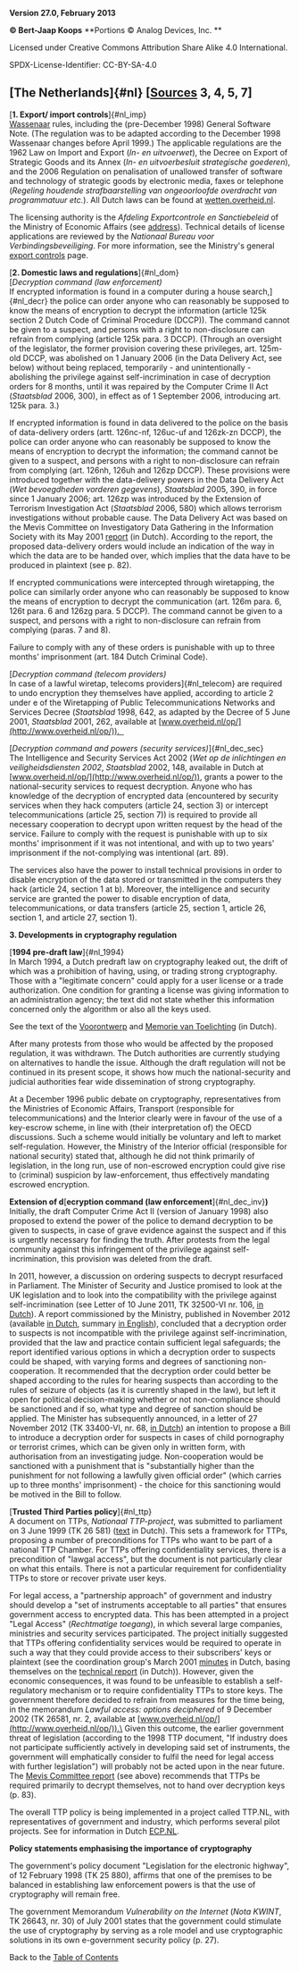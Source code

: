 **Version 27.0, February 2013**

**© Bert-Jaap Koops**
**Portions © Analog Devices, Inc. **  

Licensed under Creative Commons Attribution Share Alike 4.0 International.

SPDX-License-Identifier: CC-BY-SA-4.0

## [The Netherlands]{#nl} \[[Sources](cls-srce.htm) 3, 4, 5, 7\]

[**1. Export/ import controls**]{#nl_imp}\
[Wassenaar](#co) rules, including the (pre-December 1998) General
Software Note. (The regulation was to be adapted according to the
December 1998 Wassenaar changes before April 1999.) The applicable
regulations are the 1962 Law on Import and Export (*In- en uitvoerwet*),
the Decree on Export of Strategic Goods and its Annex (*In- en
uitvoerbesluit strategische goederen*), and the 2006 Regulation on
penalisation of unallowed transfer of software and technology of
strategic goods by electronic media, faxes or telephone (*Regeling
houdende strafbaarstelling van ongeoorloofde overdracht van
programmatuur etc.*). All Dutch laws can be found at
[wetten.overheid.nl](http://wetten.overheid.nl).

The licensing authority is the *Afdeling Exportcontrole en
Sanctiebeleid* of the Ministry of Economic Affairs (see
[address](cls-addr.htm)). Technical details of license applications are
reviewed by the *Nationaal Bureau voor Verbindingsbeveiliging*. For more
information, see the Ministry\'s general [export
controls](http://www.rijksoverheid.nl/onderwerpen/exportcontrole-strategische-goederen)
page. 

[**2. Domestic laws and regulations**]{#nl_dom}\
[*Decryption command (law enforcement)*\
If encrypted information is found in a computer during a house
search,]{#nl_decr} the police can order anyone who can reasonably be
supposed to know the means of encryption to decrypt the information
(article 125k section 2 Dutch Code of Criminal Procedure (DCCP)). The
command cannot be given to a suspect, and persons with a right to
non-disclosure can refrain from complying (article 125k para. 3 DCCP).
(Through an oversight of the legislator, the former provision covering
these privileges, art. 125m-old DCCP, was abolished on 1 January 2006
(in the Data Delivery Act, see below) without being replaced,
temporarily - and unintentionally - abolishing the privilege against
self-incrimination in case of decryption orders for 8 months, until it
was repaired by the Computer Crime II Act (*Staatsblad* 2006, 300), in
effect as of 1 September 2006, introducing art. 125k para. 3.)

If encrypted information is found in data delivered to the police on the
basis of data-delivery orders (artt. 126nc-nf, 126uc-uf and 126zk-zn
DCCP), the police can order anyone who can reasonably be supposed to
know the means of encryption to decrypt the information; the command
cannot be given to a suspect, and persons with a right to non-disclosure
can refrain from complying (art. 126nh, 126uh and 126zp DCCP). These
provisions were introduced together with the data-delivery powers in the
Data Delivery Act (*Wet bevoegdheden vorderen gegevens*), *Staatsblad*
2005, 390, in force since 1 January 2006; art. 126zp was introduced by
the Extension of Terrorism Investigation Act (*Staatsblad* 2006, 580)
which allows terrorism investigations without probable cause. The Data
Delivery Act was based on the Mevis Committee on Investigatory Data
Gathering in the Information Society with its May 2001
[report](http://www.minjust.nl/c_actual/rapport/gegevens.pdf) (in
Dutch). According to the report, the proposed data-delivery orders would
include an indication of the way in which the data are to be handed
over, which implies that the data have to be produced in plaintext (see
p. 82).

If encrypted communications were intercepted through wiretapping, the
police can similarly order anyone who can reasonably be supposed to know
the means of encryption to decrypt the communication (art. 126m para. 6,
126t para. 6 and 126zg para. 5 DCCP). The command cannot be given to a
suspect, and persons with a right to non-disclosure can refrain from
complying (paras. 7 and 8). 

Failure to comply with any of these orders is punishable with up to
three months\' imprisonment (art. 184 Dutch Criminal Code).

[*Decryption command (telecom providers)*\
In case of a lawful wiretap, telecoms providers]{#nl_telecom} are
required to undo encryption they themselves have applied, according to
article 2 under e of the Wiretapping of Public Telecommunications
Networks and Services Decree (*Staatsblad* 1998, 642, as adapted by the
Decree of 5 June 2001, *Staatsblad* 2001, 262, available at
[www.overheid.nl/op/](http://www.overheid.nl/op/)).  

[*Decryption command and powers (security services)*]{#nl_dec_sec}\
The Intelligence and Security Services Act 2002 (*Wet op de inlichtingen
en veiligheidsdiensten 2002*, *Staatsblad* 2002, 148, available in Dutch
at [www.overheid.nl/op/](http://www.overheid.nl/op/)), grants a power to
the national-security services to request decryption. Anyone who has
knowledge of the decryption of encrypted data (encountered by security
services when they hack computers (article 24, section 3) or intercept
telecommunications (article 25, section 7)) is required to provide all
necessary cooperation to decrypt upon written request by the head of the
service. Failure to comply with the request is punishable with up to six
months\' imprisonment if it was not intentional, and with up to two
years\' imprisonment if the not-complying was intentional (art. 89).

The services also have the power to install technical provisions in
order to disable encryption of the data stored or transmitted in the
computers they hack (article 24, section 1 at b). Moreover, the
intelligence and security service are granted the power to disable
encryption of data, telecommunications, or data transfers (article 25,
section 1, article 26, section 1, and article 27, section 1).

**3. Developments in cryptography regulation**

[**1994 pre-draft law**]{#nl_1994}\
In March 1994, a Dutch predraft law on cryptography leaked out, the
drift of which was a prohibition of having, using, or trading strong
cryptography. Those with a \"legitimate concern\" could apply for a user
license or a trade authorization. One condition for granting a license
was giving information to an administration agency; the text did not
state whether this information concerned only the algorithm or also all
the keys used.

See the text of the
[Voorontwerp](http://dejoode.org/law/voorontwerp.html) and [Memorie van
Toelichting](http://dejoode.org/law/memorie.html) (in Dutch).

After many protests from those who would be affected by the proposed
regulation, it was withdrawn. The Dutch authorities are currently
studying on alternatives to handle the issue. Although the draft
regulation will not be continued in its present scope, it shows how much
the national-security and judicial authorities fear wide dissemination
of strong cryptography.

At a December 1996 public debate on cryptography, representatives from
the Ministries of Economic Affairs, Transport (responsible for
telecommunications) and the Interior clearly were in favour of the use
of a key-escrow scheme, in line with (their interpretation of) the OECD
discussions. Such a scheme would initially be voluntary and left to
market self-regulation. However, the Ministry of the Interior official
(responsible for national security) stated that, although he did not
think primarily of legislation, in the long run, use of non-escrowed
encryption could give rise to (criminal) suspicion by law-enforcement,
thus effectively mandating escrowed encryption.

**Extension of d**[**ecryption command (law
enforcement**]{#nl_dec_inv}**)**\
Initially, the draft Computer Crime Act II (version of January 1998)
also proposed to extend the power of the police to demand decryption to
be given to suspects, in case of grave evidence against the suspect and
if this is urgently necessary for finding the truth. After protests from
the legal community against this infringement of the privilege against
self-incrimination, this provision was deleted from the draft.

In 2011, however, a discussion on ordering suspects to decrypt
resurfaced in Parliament. The Minister of Security and Justice promised
to look at the UK legislation and to look into the compatibility with
the privilege against self-incrimination (see Letter of 10 June 2011, TK
32500-VI nr. 106, [in
Dutch](https://zoek.officielebekendmakingen.nl/kst-32500-VI-106.html)).
A report commissioned by the Ministry, published in November 2012
(available [in
Dutch](http://www.wodc.nl/onderzoeksdatabase/decryptiebevel-kinderpornografie.aspx),
summary [in
English](http://www.wodc.nl/images/ob305-summary_tcm44-484496.pdf)),
concluded that a decryption order to suspects is not incompatible with
the privilege against self-incrimination, provided that the law and
practice contain sufficient legal safeguards; the report identified
various options in which a decryption order to suspects could be shaped,
with varying forms and degrees of sanctioning non-cooperation. It
recommended that the decryption order could better be shaped according
to the rules for hearing suspects than according to the rules of seizure
of objects (as it is currently shaped in the law), but left it open for
political decision-making whether or not non-compliance should be
sanctioned and if so, what type and degree of sanction should be
applied. The Minister has subsequently announced, in a letter of 27
November 2012 (TK 33400-VI, nr. 68, [in
Dutch](https://zoek.officielebekendmakingen.nl/kst-33400-VI-68.pdf)) an
intention to propose a Bill to introduce a decryption order for suspects
in cases of child pornography or terrorist crimes, which can be given
only in written form, with authorisation from an investigating judge.
Non-cooperation would be sanctioned with a punishment that is
\"substantially higher than the punishment for not following a lawfully
given official order\" (which carries up to three months\'
imprisonment) - the choice for this sanctioning would be motived in the
Bill to follow.

[**Trusted Third Parties policy**]{#nl_ttp}\
A document on TTPs, *Nationaal TTP-project*, was submitted to parliament
on 3 June 1999 (TK 26 581)
([text](http://www.minvenw.nl/dgtp/sctgifs/930731649-1.doc) in Dutch).
This sets a framework for TTPs, proposing a number of preconditions for
TTPs who want to be part of a national TTP Chamber. For TTPs offering
confidentiality services, there is a precondition of \"lawgal access\",
but the document is not particularly clear on what this entails. There
is not a particular requirement for confidentiality TTPs to store or
recover private user keys.

For legal access, a \"partnership approach\" of government and industry
should develop a \"set of instruments acceptable to all parties\" that
ensures government access to encrypted data. This has been attempted in
a project \"Legal Access\" (*Rechtmatige toegang*), in which several
large companies, ministries and security services participated. The
project initially suggested that TTPs offering confidentiality services
would be required to operate in such a way that they could provide
access to their subscribers\' keys or plaintext (see the coordination
group\'s March 2001
[minutes](http://www.bof.nl/tappen/TTPnotulenmaart2001.pdf) in Dutch,
basing themselves on the [technical
report](http://www.bof.nl/tappen/RapportageTWRT.pdf) (in Dutch)).
However, given the economic consequences, it was found to be unfeasible
to establish a self-regulatory mechanism or to require confidentiality
TTPs to store keys. The government therefore decided to refrain from
measures for the time being, in the memorandum *Lawful access: options
deciphered* of 9 December 2002 (TK 26581, nr. 2, available at
[www.overheid.nl/op/](http://www.overheid.nl/op/)).\
Given this outcome, the earlier government threat of legislation
(according to the 1998 TTP document, \"If industry does not participate
sufficiently actively in developing said set of instruments, the
government will emphatically consider to fulfil the need for legal
access with further legislation\") will probably not be acted upon in
the near future.\
The [Mevis Committee
report](http://www.minjust.nl/c_actual/rapport/gegevens.pdf) (see above)
recommends that TTPs be required primarily to decrypt themselves, not to
hand over decryption keys (p. 83).

The overall TTP policy is being implemented in a project called TTP.NL,
with representatives of government and industry, which performs several
pilot projects. See for information in Dutch
[ECP.NL](http://www.ecp.nl/trust/ttp.htm).

**Policy statements emphasising the importance of cryptography**

The government\'s policy document \"Legislation for the electronic
highway\", of 12 February 1998 (TK 25 880), affirms that one of the
premises to be balanced in establishing law enforcement powers is that
the use of cryptography will remain free.

The government Memorandum *Vulnerability on the Internet* (*Nota KWINT*,
TK 26643, nr. 30) of July 2001 states that the government could
stimulate the use of cryptography by serving as a role model and use
cryptographic solutions in its own e-government security policy (p.
27). 

Back to the [Table of Contents](index.html#toc)
